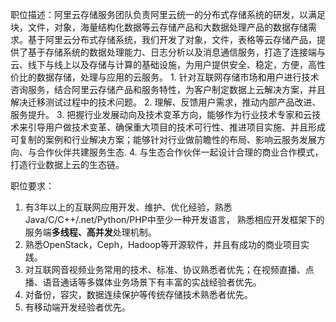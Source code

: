 职位描述：阿里云存储服务团队负责阿里云统一的分布式存储系统的研发，以满足块，文件，对象，海量结构化数据等云存储产品和大数据处理产品的数据存储需求。基于阿里云分布式存储系统，我们开发了对象，文件，表格等云存储产品，提供了基于存储系统的数据处理能力、日志分析以及消息通信服务，打造了连接端与云、线下与线上以及存储与计算的基础设施，为用户提供安全、稳定，方便，高性价比的数据存储，处理与应用的云服务。 1. 针对互联网存储市场和用户进行技术咨询服务，结合阿里云存储产品和服务特性，为客户制定数据上云解决方案，并且解决迁移测试过程中的技术问题。 2. 理解、反馈用户需求，推动内部产品改进、服务提升。 3. 把握行业发展动向及技术变革方向，能够作为行业技术专家和云技术来引导用户做技术变革、确保重大项目的技术可行性、推进项目实施、并且形成可复制的案例和行业解决方案；能够针对行业做前瞻性的布局、影响云服务发展方向、与合作伙伴共建服务生态. 4. 与生态合作伙伴一起设计合理的商业合作模式，打造行业数据上云的生态链。

职位要求：

1. 有3年以上的互联网应用开发、维护、优化经验，熟悉Java/C/C++/.net/Python/PHP中至少一种开发语言， 熟悉相应开发框架下的服务端**多线程、高并发**处理机制。 
1. 熟悉OpenStack，Ceph，Hadoop等开源软件，并且有成功的商业项目实践。 
1. 对互联网音视频业务常用的技术、标准、协议熟悉者优先；在视频直播、点播、语音通话等多媒体业务场景下有丰富的实战经验者优先。 
1. 对备份，容灾，数据连续保护等传统存储技术熟悉者优先。 
1. 有移动端开发经验者优先。

